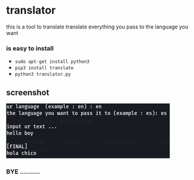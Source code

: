# translator
this is a tool to translate translate everything you pass to the language you want

### is easy to install

<ul type="square">
  <li><code>sudo apt-get install python3</code></li>
  <li><code>pip3 install translate</code></li>
  <li><code>python3 translator.py</code></li>
</ul>

## screenshot

<img src="https://raw.githubusercontent.com/nerd-ops/translator/main/Captura%20de%20pantalla%20de%202021-08-05%2012-27-40.png" />

### BYE ..........
